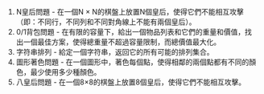 

1. N皇后問題 - 在一個N × N的棋盤上放置N個皇后，使得它們不能相互攻擊（即：不同行，不同列和不同對角線上不能有兩個皇后）。
2. 0/1背包問題 - 在有限的容量下，給出一個物品列表和它們的重量和價值，找出一個最佳方案，使得總重量不超過容量限制，而總價值最大化。
3. 字符串排列 - 給定一個字符串，返回它的所有可能的排列集合。
4. 圖形著色問題 - 在一個圖形中，著色每個點，使得相鄰的兩個點都有不同的顏色，最少使用多少種顏色。
5. 八皇后問題 - 在一個8×8的棋盤上放置8個皇后，使得它們不能相互攻擊。